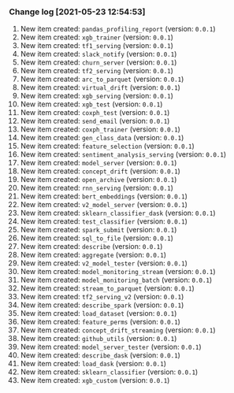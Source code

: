 ### Change log [2021-05-23 12:54:53]
1. New item created: `pandas_profiling_report` (version: `0.0.1`)
2. New item created: `xgb_trainer` (version: `0.0.1`)
3. New item created: `tf1_serving` (version: `0.0.1`)
4. New item created: `slack_notify` (version: `0.0.1`)
5. New item created: `churn_server` (version: `0.0.1`)
6. New item created: `tf2_serving` (version: `0.0.1`)
7. New item created: `arc_to_parquet` (version: `0.0.1`)
8. New item created: `virtual_drift` (version: `0.0.1`)
9. New item created: `xgb_serving` (version: `0.0.1`)
10. New item created: `xgb_test` (version: `0.0.1`)
11. New item created: `coxph_test` (version: `0.0.1`)
12. New item created: `send_email` (version: `0.0.1`)
13. New item created: `coxph_trainer` (version: `0.0.1`)
14. New item created: `gen_class_data` (version: `0.0.1`)
15. New item created: `feature_selection` (version: `0.0.1`)
16. New item created: `sentiment_analysis_serving` (version: `0.0.1`)
17. New item created: `model_server` (version: `0.0.1`)
18. New item created: `concept_drift` (version: `0.0.1`)
19. New item created: `open_archive` (version: `0.0.1`)
20. New item created: `rnn_serving` (version: `0.0.1`)
21. New item created: `bert_embeddings` (version: `0.0.1`)
22. New item created: `v2_model_server` (version: `0.0.1`)
23. New item created: `sklearn_classifier_dask` (version: `0.0.1`)
24. New item created: `test_classifier` (version: `0.0.1`)
25. New item created: `spark_submit` (version: `0.0.1`)
26. New item created: `sql_to_file` (version: `0.0.1`)
27. New item created: `describe` (version: `0.0.1`)
28. New item created: `aggregate` (version: `0.0.1`)
29. New item created: `v2_model_tester` (version: `0.0.1`)
30. New item created: `model_monitoring_stream` (version: `0.0.1`)
31. New item created: `model_monitoring_batch` (version: `0.0.1`)
32. New item created: `stream_to_parquet` (version: `0.0.1`)
33. New item created: `tf2_serving_v2` (version: `0.0.1`)
34. New item created: `describe_spark` (version: `0.0.1`)
35. New item created: `load_dataset` (version: `0.0.1`)
36. New item created: `feature_perms` (version: `0.0.1`)
37. New item created: `concept_drift_streaming` (version: `0.0.1`)
38. New item created: `github_utils` (version: `0.0.1`)
39. New item created: `model_server_tester` (version: `0.0.1`)
40. New item created: `describe_dask` (version: `0.0.1`)
41. New item created: `load_dask` (version: `0.0.1`)
42. New item created: `sklearn_classifier` (version: `0.0.1`)
43. New item created: `xgb_custom` (version: `0.0.1`)

